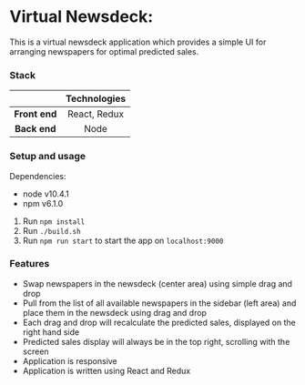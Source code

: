 # Virtual Newsdeck:

This is a virtual newsdeck application which provides a simple UI for arranging newspapers for optimal predicted sales.

### Stack

|                         | Technologies             |
|:-----------------------:|:------------------------:|
| **Front end**           | React, Redux             |
| **Back end**            | Node                     |

### Setup and usage

Dependencies:
* node v10.4.1
* npm v6.1.0

1. Run `npm install`
2. Run `./build.sh`
3. Run `npm run start` to start the app on `localhost:9000`

### Features

* Swap newspapers in the newsdeck (center area) using simple drag and drop
* Pull from the list of all available newspapers in the sidebar (left area) and place them in the newsdeck using drag and drop
* Each drag and drop will recalculate the predicted sales, displayed on the right hand side
* Predicted sales display will always be in the top right, scrolling with the screen
* Application is responsive
* Application is written using React and Redux